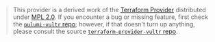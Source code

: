 > This provider is a derived work of the [Terraform Provider](https://github.com/vultr/terraform-provider-vultr)
> distributed under [MPL 2.0](https://www.mozilla.org/en-US/MPL/2.0/). If you encounter a bug or missing feature,
> first check the [`pulumi-vultr` repo](https://github.com/aarani/pulumi-vultr/issues); however, if that doesn't turn up anything,
> please consult the source [`terraform-provider-vultr` repo](https://github.com/vultr/terraform-provider-vultr/issues).
